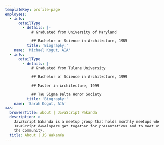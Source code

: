 ```yaml
---
templateKey: profile-page
employees:
  - info:
      detailType:
        - details: |-
            # Graduated from University of Maryland

            ## Bachelor of Science in Architecture, 1985
          title: 'Biography:'
    name: 'Michael Kogut, AIA'
  - info:
      detailType:
        - details: |-
            # Graduated from Tulane University

            ## Bachelor of Science in Architecture, 1999

            ## Master in Architecture, 1999

            ## Tau Sigma Delta Honor Society
          title: 'Biography:'
    name: 'Sarah Kogut, AIA'
seo:
  browserTitle: About | JavaScript Wakanda
  description: >-
    JavaScript Wakanda is a meetup group that holds monthly meetups where
    JavaScript developers get together for presentations and to meet others in
    the community.
  title: About | JS Wakanda
---
```


